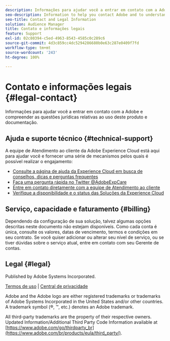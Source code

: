 ```yaml
---
description: Informações para ajudar você a entrar em contato com a Adobe e compreender as questões jurídicas relativas ao uso deste produto e documentação.
seo-description: Information to help you contact Adobe and to understand the legal issues concerning your use of this product and documentation.
seo-title: Contact and Legal Information
solution: Audience Manager
title: Contato e informações legais
feature: Support
exl-id: 02c80394-c5ed-4963-8543-4585c0c289c6
source-git-commit: 4d3c859cc4dc5294286680b0e63c287e0409f7fd
workflow-type: tm+mt
source-wordcount: '243'
ht-degree: 100%

---
```


# Contato e informações legais {#legal-contact}

Informações para ajudar você a entrar em contato com a Adobe e compreender as questões jurídicas relativas ao uso deste produto e documentação.

## Ajuda e suporte técnico {#technical-support}

A equipe de Atendimento ao cliente da Adobe Experience Cloud está aqui para ajudar você e fornecer uma série de mecanismos pelos quais é possível realizar o engajamento:

* [Consulte a página de ajuda da Experience Cloud em busca de conselhos, dicas e perguntas frequentes](https://helpx.adobe.com/br/support.ec.html)
* [Faça uma pergunta rápida no Twitter @AdobeExpCare](https://twitter.com/AdobeExpCare)
* [Entre em contato diretamente com a equipe de Atendimento ao cliente](https://helpx.adobe.com/br/contact/enterprise-support.ec.html)
* [Verifique a disponibilidade e o status das Soluções da Experience Cloud](https://status.adobe.com/)

## Serviço, capacidade e faturamento {#billing}

Dependendo da configuração de sua solução, talvez algumas opções descritas neste documento não estejam disponíveis. Como cada conta é única, consulte os valores, datas de vencimento, termos e condições em seu contrato. Se você quiser adicionar ou alterar seu nível de serviço, ou se tiver dúvidas sobre o serviço atual, entre em contato com seu Gerente de contas.

## Legal {#legal}

Published by Adobe Systems Incorporated.

[Termos de uso](https://www.adobe.com/br/legal/terms.html) | [Central de privacidade](https://www.adobe.com/br/privacy.html)

Adobe and the Adobe logo are either registered trademarks or trademarks of Adobe Systems Incorporated in the United States and/or other countries. A trademark symbol (®, ™, etc.) denotes an Adobe trademark.

All third-party trademarks are the property of their respective owners. Updated Information/Additional Third Party Code Information available at [https://www.adobe.com/go/thirdparty_br](https://www.adobe.com/br/products/eula/third_party/).
